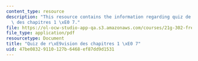 ```yaml
---
content_type: resource
description: "This resource contains the information regarding quiz de r\xE9vision\
  \ des chapitres 1 \xE0 7."
file: https://ol-ocw-studio-app-qa.s3.amazonaws.com/courses/21g-302-french-ii-fall-2004/47be08329110127b6468ef87dd9d1531_MIT21G_302_F04_quiz_FO4.pdf
file_type: application/pdf
resourcetype: Document
title: "Quiz de r\xE9vision des chapitres 1 \xE0 7"
uid: 47be0832-9110-127b-6468-ef87dd9d1531
---
```

